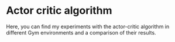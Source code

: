 # Actor critic algorithm

Here, you can find my experiments with the actor-critic algorithm in different Gym environments and a comparison of their results.
